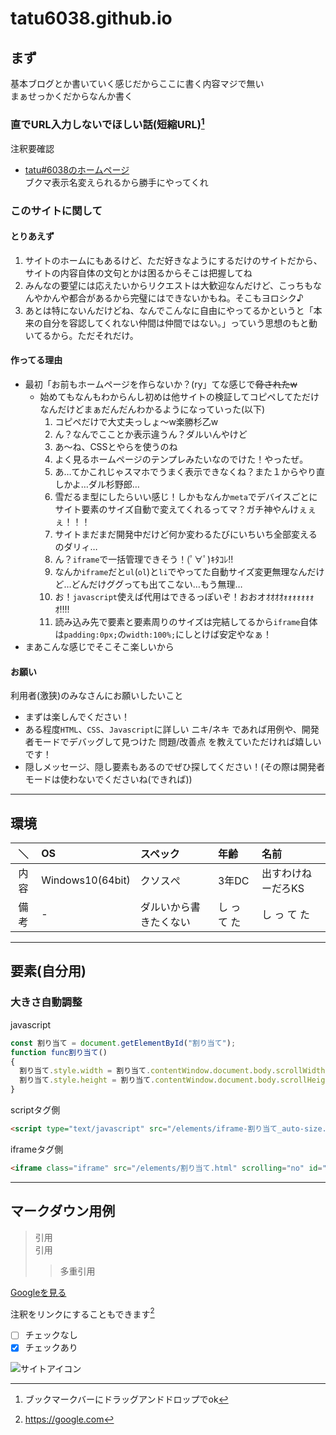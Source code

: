 # **tatu6038.github.io**
## **まず**  
基本ブログとか書いていく感じだからここに書く内容マジで無い  
まぁせっかくだからなんか書く  
### **直でURL入力しないでほしい話(短縮URL)**[^気づいたこと１]
[^気づいたこと１]:ブックマークバーにドラッグアンドドロップでok[^気づいたこと２]
[^気づいたこと２]:それなら変える必要なかったくね？[^気づいたこと３]
[^気づいたこと３]:なんとアクセス回数が見れるらしい[^気づいたこと４]
[^気づいたこと４]:ファッ！？[^気づいたこと５]
[^気づいたこと５]:だからアクセス数増やしてやんねーよwとかいうアンチは来ないでくださーいw[^気づいたこと６]
[^気づいたこと６]:開発中に自分のアクセスで増えないように自分だけは元URL使いまーす

注釈要確認
* [tatu#6038のホームページ](https://bit.ly/tatu6038)  
ブクマ表示名変えられるから勝手にやってくれ
### **このサイトに関して**  
#### **とりあえず**
1. サイトのホームにもあるけど、ただ好きなようにするだけのサイトだから、サイトの内容自体の文句とかは困るからそこは把握してね
1. みんなの要望には応えたいからリクエストは大歓迎なんだけど、こっちもなんやかんや都合があるから完璧にはできないかもね。そこもヨロシク♪
1. あとは特にないんだけどね、なんでこんなに自由にやってるかというと「本来の自分を容認してくれない仲間は仲間ではない。」っていう思想のもと動いてるから。ただそれだけ。
#### **作ってる理由**   
* 最初「お前もホームページを作らないか？(ry」てな感じで~~脅されたw~~  
  * 始めてもなんもわからんし初めは他サイトの検証してコピペしてただけなんだけどまぁだんだんわかるようになっていった(以下)  
    1. コピペだけで大丈夫っしょ～w楽勝杉乙w  
    1. ん？なんでこことか表示違うん？ダルいんやけど  
    1. あ～ね、CSSとやらを使うのね  
    1. よく見るホームページのテンプレみたいなのでけた！やったぜ。  
    1. あ…てかこれじゃスマホでうまく表示できなくね？また１からやり直しかよ…ダル杉野郎…  
    1. 雪だるま型にしたらいい感じ！しかもなんか`meta`でデバイスごとにサイト要素のサイズ自動で変えてくれるってマ？ガチ神やんけぇぇぇ！！！  
    1. サイトまだまだ開発中だけど何か変わるたびにいちいち全部変えるのダリィ…  
    1. ん？`iframe`で一括管理できそう！(ﾟ∀ﾟ)ｷﾀｺﾚ!!  
    1. なんか`iframe`だと`ul`(`ol`)と`li`でやってた自動サイズ変更無理なんだけど…どんだけググっても出てこない…もう無理…  
    1. お！`javascript`使えば代用はできるっぽいぞ！おおオｵｵｵｵｫｫｫｫｫｫｫｵ!!!!  
    1. 読み込み先で要素と要素周りのサイズは完結してるから`iframe`自体は`padding:0px;`の`width:100%;`にしとけば安定やなぁ！   
* まあこんな感じでそこそこ楽しいから  
#### **お願い**  
利用者(激狭)のみなさんにお願いしたいこと  
* まずは楽しんでください！  
* ある程度`HTML`、`CSS`、`Javascript`に詳しい ニキ/ネキ であれば用例や、開発者モードでデバッグして見つけた 問題/改善点 を教えていただければ嬉しいです！  
* 隠しメッセージ、隠し要素もあるのでぜひ探してください！(その際は開発者モードは使わないでくださいね(できれば))  
---  
## **環境**  
|＼|OS|スペック|年齢|名前|
|:---:|:---|:---|:---|:---|
|内容|Windows10(64bit)|クソスぺ|3年DC|出すわけねーだろKS|
|備考|-|ダルいから書きたくない|し っ て た|し っ て た|
---  
## **要素(自分用)**  
### **大きさ自動調整**  
javascript  
```js  
const 割り当て = document.getElementById("割り当て");  
function func割り当て()  
{  
  割り当て.style.width = 割り当て.contentWindow.document.body.scrollWidth + "px";  
  割り当て.style.height = 割り当て.contentWindow.document.body.scrollHeight + "px";  
}  
```  
scriptタグ側  
```html  
<script type="text/javascript" src="/elements/iframe-割り当て_auto-size.js" async></script>  
```  
iframeタグ側  
```html  
<iframe class="iframe" src="/elements/割り当て.html" scrolling="no" id="割り当て" onload="func割り当て()"></iframe>  
```  
---  
## マークダウン用例  

> 引用  
> 引用
>> 多重引用

[Googleを見る]([^Google])
[^Google]: https://google.com

注釈をリンクにすることもできます[^注釈2]
[^注釈2]: https://google.com

- [ ] チェックなし
- [x] チェックあり

![サイトアイコン](/headericon.png)
